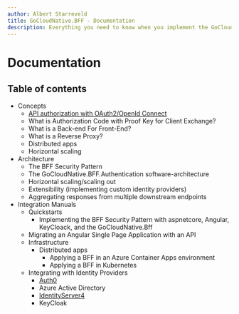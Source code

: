 ```yaml
---
author: Albert Starreveld
title: GoCloudNative.BFF - Documentation
description: Everything you need to know when you implement the GoCloudNative.BFF with your aspnetcore API and your Angular/NX single page application.
---
```

# Documentation

## Table of contents 

- Concepts
  - [API authorization with OAuth2/OpenId Connect](/concepts/api-authorization/)
  - What is Authorization Code with Proof Key for Client Exchange?
  - What is a Back-end For Front-End?
  - What is a Reverse Proxy?
  - Distributed apps
  - Horizontal scaling
- Architecture
  - The BFF Security Pattern  
  - The GoCloudNative.BFF.Authentication software-architecture
  - Horizontal scaling/scaling out
  - Extensibility (implementing custom identity providers)
  - Aggregating responses from multiple downstream endpoints
- Integration Manuals
  - Quickstarts
    - Implementing the BFF Security Pattern with aspnetcore, Angular, KeyCloack, and the GoCloudNative.Bff
  - Migrating an Angular Single Page Application with an API
  - Infrastructure
    - Distributed apps
      - Applying a BFF in an Azure Container Apps environment
      - Applying a BFF in Kubernetes
  - Integrating with Identity Providers
    - [Auth0](/integration-manuals/integrating-with-identity-providers/auth0/)
    - Azure Active Directory
    - [IdentityServer4](/integration-manuals/integrating-with-identity-providers/identityserver4)
    - KeyCloak